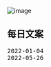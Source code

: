 ![image](https://iknow-pic.cdn.bcebos.com/f7246b600c338744ff8d31cd5a0fd9f9d72aa032?x-bce-process%3Dimage%2Fresize%2Cm_lfit%2Cw_600%2Ch_800%2Climit_1%2Fquality%2Cq_85%2Fformat%2Cf_jpg)


## 每日文案  
<kbd>2022-01-04</kbd>  
<kbd>2022-05-26</kbd>  
